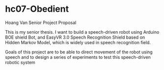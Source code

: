 # hc07-Obedient
Hoang Van Senior Project Proposal

This is my senior thesis. I want to build a speech-driven robot using Arduino BOE shield Bot, and EasyVR 3.0 Speech Recognition Shield based on Hidden Markov Model, which is widely used in speech recognition field.

Goals of this project are to be able to direct movement of the robot using speech and to design a series of experiments to test this speech-driven robotic system
